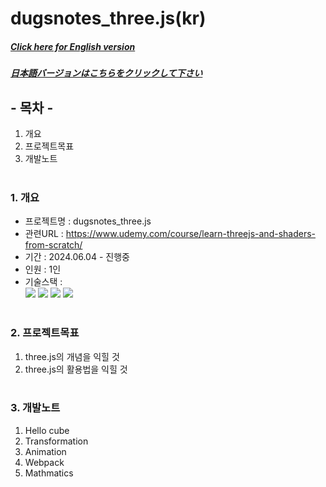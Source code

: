 # dugsnotes_three.js(kr)

##### [Click here for English version](README_EN.md)

##### [日本語バージョンはこちらをクリックして下さい](README_JP.md)

## - 목차 -

1. 개요
2. 프로젝트목표
3. 개발노트
   </br>
   </br>

### 1. 개요

- 프로젝트명 : dugsnotes_three.js
- 관련URL : https://www.udemy.com/course/learn-threejs-and-shaders-from-scratch/
- 기간 : 2024.06.04 - 진행중
- 인원 : 1인
- 기술스택 : </br>
  <img src="https://img.shields.io/badge/html-E34F26?style=for-the-badge&logo=html5&logoColor=white">
  <img src="https://img.shields.io/badge/css-1572B6?style=for-the-badge&logo=css3&logoColor=white">
  <img src="https://img.shields.io/badge/javascript-F7DF1E?style=for-the-badge&logo=javascript&logoColor=white">
  <img src="https://img.shields.io/badge/three.js-000000?style=for-the-badge&logo=three.js&logoColor=white">
  </br>
  </br>

### 2. 프로젝트목표

1. three.js의 개념을 익힐 것
2. three.js의 활용법을 익힐 것
   </br>
   </br>

### 3. 개발노트

1. Hello cube
2. Transformation
3. Animation
4. Webpack
5. Mathmatics
